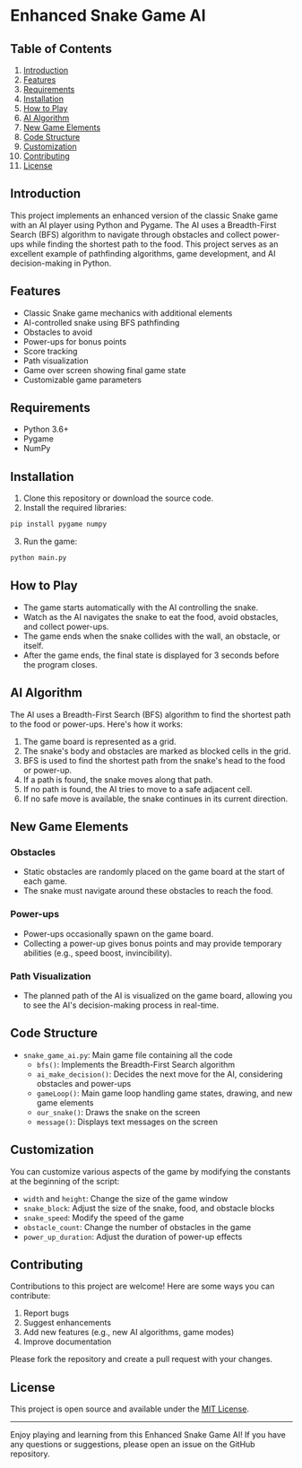 # Enhanced Snake Game AI

## Table of Contents
1. [Introduction](#introduction)
2. [Features](#features)
3. [Requirements](#requirements)
4. [Installation](#installation)
5. [How to Play](#how-to-play)
6. [AI Algorithm](#ai-algorithm)
7. [New Game Elements](#new-game-elements)
8. [Code Structure](#code-structure)
9. [Customization](#customization)
10. [Contributing](#contributing)
11. [License](#license)

## Introduction

This project implements an enhanced version of the classic Snake game with an AI player using Python and Pygame. The AI uses a Breadth-First Search (BFS) algorithm to navigate through obstacles and collect power-ups while finding the shortest path to the food. This project serves as an excellent example of pathfinding algorithms, game development, and AI decision-making in Python.

## Features

- Classic Snake game mechanics with additional elements
- AI-controlled snake using BFS pathfinding
- Obstacles to avoid
- Power-ups for bonus points
- Score tracking
- Path visualization
- Game over screen showing final game state
- Customizable game parameters

## Requirements

- Python 3.6+
- Pygame
- NumPy

## Installation

1. Clone this repository or download the source code.
2. Install the required libraries:

```bash
pip install pygame numpy
```

3. Run the game:

```bash
python main.py
```

## How to Play

- The game starts automatically with the AI controlling the snake.
- Watch as the AI navigates the snake to eat the food, avoid obstacles, and collect power-ups.
- The game ends when the snake collides with the wall, an obstacle, or itself.
- After the game ends, the final state is displayed for 3 seconds before the program closes.

## AI Algorithm

The AI uses a Breadth-First Search (BFS) algorithm to find the shortest path to the food or power-ups. Here's how it works:

1. The game board is represented as a grid.
2. The snake's body and obstacles are marked as blocked cells in the grid.
3. BFS is used to find the shortest path from the snake's head to the food or power-up.
4. If a path is found, the snake moves along that path.
5. If no path is found, the AI tries to move to a safe adjacent cell.
6. If no safe move is available, the snake continues in its current direction.

## New Game Elements

### Obstacles
- Static obstacles are randomly placed on the game board at the start of each game.
- The snake must navigate around these obstacles to reach the food.

### Power-ups
- Power-ups occasionally spawn on the game board.
- Collecting a power-up gives bonus points and may provide temporary abilities (e.g., speed boost, invincibility).

### Path Visualization
- The planned path of the AI is visualized on the game board, allowing you to see the AI's decision-making process in real-time.

## Code Structure

- `snake_game_ai.py`: Main game file containing all the code
  - `bfs()`: Implements the Breadth-First Search algorithm
  - `ai_make_decision()`: Decides the next move for the AI, considering obstacles and power-ups
  - `gameLoop()`: Main game loop handling game states, drawing, and new game elements
  - `our_snake()`: Draws the snake on the screen
  - `message()`: Displays text messages on the screen

## Customization

You can customize various aspects of the game by modifying the constants at the beginning of the script:

- `width` and `height`: Change the size of the game window
- `snake_block`: Adjust the size of the snake, food, and obstacle blocks
- `snake_speed`: Modify the speed of the game
- `obstacle_count`: Change the number of obstacles in the game
- `power_up_duration`: Adjust the duration of power-up effects

## Contributing

Contributions to this project are welcome! Here are some ways you can contribute:

1. Report bugs
2. Suggest enhancements
3. Add new features (e.g., new AI algorithms, game modes)
4. Improve documentation

Please fork the repository and create a pull request with your changes.

## License

This project is open source and available under the [MIT License](LICENSE).

---

Enjoy playing and learning from this Enhanced Snake Game AI! If you have any questions or suggestions, please open an issue on the GitHub repository.
